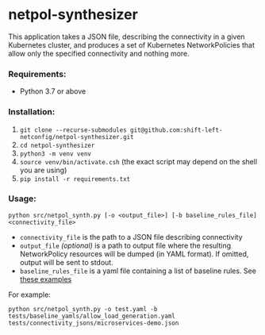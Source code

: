 # netpol-synthesizer
This application takes a JSON file, describing the connectivity in a given Kubernetes cluster,
and produces a set of Kubernetes NetworkPolicies that allow only the specified connectivity
and nothing more.

### Requirements:

* Python 3.7 or above

### Installation:
1. `git clone --recurse-submodules git@github.com:shift-left-netconfig/netpol-synthesizer.git`
1. `cd netpol-synthesizer`   
1. `python3 -m venv venv`
1. `source venv/bin/activate.csh` (the exact script may depend on the shell you are using) 
1. `pip install -r requirements.txt`

### Usage:
```commandline
python src/netpol_synth.py [-o <output_file>] [-b baseline_rules_file] <connectivity_file>
```
* `connectivity_file` is the path to a JSON file describing connectivity
* `output_file` *(optional)* is a path to output file where the resulting NetworkPolicy resources will be dumped (in YAML format). If omitted, output will be sent to stdout.
* `baseline_rules_file` is a yaml file containing a list of baseline rules. See [these examples](https://github.com/shift-left-netconfig/baseline-rules/tree/master/examples)

For example:
```commandline
python src/netpol_synth.py -o test.yaml -b tests/baseline_yamls/allow_load_generation.yaml tests/connectivity_jsons/microservices-demo.json
```
